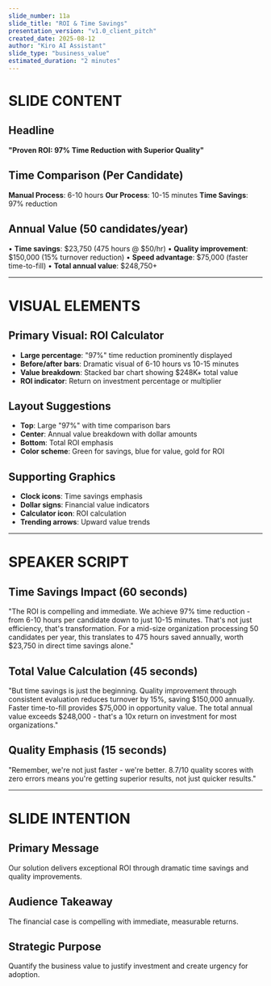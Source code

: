 ```yaml
---
slide_number: 11a
slide_title: "ROI & Time Savings"
presentation_version: "v1.0_client_pitch"
created_date: 2025-08-12
author: "Kiro AI Assistant"
slide_type: "business_value"
estimated_duration: "2 minutes"
---
```


# SLIDE CONTENT

## Headline
**"Proven ROI: 97% Time Reduction with Superior Quality"**

## Time Comparison (Per Candidate)
**Manual Process**: 6-10 hours
**Our Process**: 10-15 minutes
**Time Savings**: 97% reduction

## Annual Value (50 candidates/year)
• **Time savings**: $23,750 (475 hours @ $50/hr)
• **Quality improvement**: $150,000 (15% turnover reduction)
• **Speed advantage**: $75,000 (faster time-to-fill)
• **Total annual value**: $248,750+

---

# VISUAL ELEMENTS

## Primary Visual: ROI Calculator
- **Large percentage**: "97%" time reduction prominently displayed
- **Before/after bars**: Dramatic visual of 6-10 hours vs 10-15 minutes
- **Value breakdown**: Stacked bar chart showing $248K+ total value
- **ROI indicator**: Return on investment percentage or multiplier

## Layout Suggestions
- **Top**: Large "97%" with time comparison bars
- **Center**: Annual value breakdown with dollar amounts
- **Bottom**: Total ROI emphasis
- **Color scheme**: Green for savings, blue for value, gold for ROI

## Supporting Graphics
- **Clock icons**: Time savings emphasis
- **Dollar signs**: Financial value indicators
- **Calculator icon**: ROI calculation
- **Trending arrows**: Upward value trends

---

# SPEAKER SCRIPT

## Time Savings Impact (60 seconds)
"The ROI is compelling and immediate. We achieve 97% time reduction - from 6-10 hours per candidate down to just 10-15 minutes. That's not just efficiency, that's transformation. For a mid-size organization processing 50 candidates per year, this translates to 475 hours saved annually, worth $23,750 in direct time savings alone."

## Total Value Calculation (45 seconds)
"But time savings is just the beginning. Quality improvement through consistent evaluation reduces turnover by 15%, saving $150,000 annually. Faster time-to-fill provides $75,000 in opportunity value. The total annual value exceeds $248,000 - that's a 10x return on investment for most organizations."

## Quality Emphasis (15 seconds)
"Remember, we're not just faster - we're better. 8.7/10 quality scores with zero errors means you're getting superior results, not just quicker results."

---

# SLIDE INTENTION

## Primary Message
Our solution delivers exceptional ROI through dramatic time savings and quality improvements.

## Audience Takeaway
The financial case is compelling with immediate, measurable returns.

## Strategic Purpose
Quantify the business value to justify investment and create urgency for adoption.